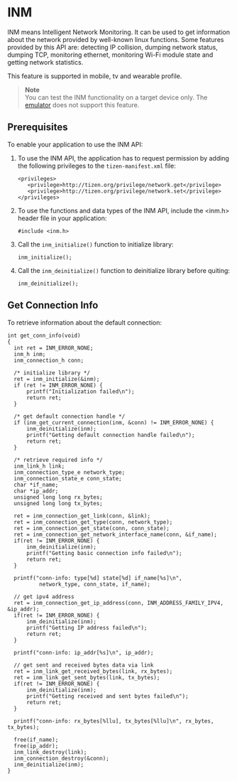 # INM


INM means Intelligent Network Monitoring. It can be used to get information about the network provided by well-known linux functions. Some features provided by this API are: detecting IP collision, dumping network status, dumping TCP, monitoring ethernet, monitoring Wi-Fi module state and getting network statistics.

This feature is supported in mobile, tv and wearable profile.

> **Note**  
> You can test the INM functionality on a target device only. The [emulator](../../../tizen-studio/common-tools/emulator.md) does not support this feature.

## Prerequisites

To enable your application to use the INM API:

1. To use the INM API, the application has to request permission by adding the following privileges to the `tizen-manifest.xml` file:

   ```
   <privileges>
      <privilege>http://tizen.org/privilege/network.get</privilege>
	  <privilege>http://tizen.org/privilege/network.set</privilege>
   </privileges>
   ```

2. To use the functions and data types of the INM API, include the <inm.h> header file in your application:

   ```
   #include <inm.h>
   ```

3. Call the `inm_initialize()` function to initialize library:

    ```
    inm_initialize();
    ```

4. Call the `inm_deinitialize()` function to deinitialize library before quiting:

   ```
   inm_deinitialize();
   ```
   
## Get Connection Info

To retrieve information about the default connection:

   ```
   int get_conn_info(void)
   {
     int ret = INM_ERROR_NONE;
     inm_h inm;
     inm_connection_h conn;

     /* initialize library */
     ret = inm_initialize(&inm);
     if (ret != INM_ERROR_NONE) {
         printf("Initialization failed\n");
         return ret;
     }

     /* get default connection handle */
     if (inm_get_current_connection(inm, &conn) != INM_ERROR_NONE) {
         inm_deinitialize(inm);
         printf("Getting default connection handle failed\n");
         return ret;
     }

     /* retrieve required info */
     inm_link_h link;
	 inm_connection_type_e network_type;
	 inm_connection_state_e conn_state;
	 char *if_name;
	 char *ip_addr;
	 unsigned long long rx_bytes;
	 unsigned long long tx_bytes;

	 ret = inm_connection_get_link(conn, &link);
	 ret = inm_connection_get_type(conn, network_type);
	 ret = inm_connection_get_state(conn, conn_state);
	 ret = inm_connection_get_network_interface_name(conn, &if_name);
	 if(ret != INM_ERROR_NONE) {
		 inm_deinitialize(inm);
         printf("Getting basic connection info failed\n");
         return ret;
	 }

	 printf("conn-info: type[%d] state[%d] if_name[%s]\n",
			 network_type, conn_state, if_name);
	 
	 // get ipv4 address
	 ret = inm_connection_get_ip_address(conn, INM_ADDRESS_FAMILY_IPV4, &ip_addr);
	 if(ret != INM_ERROR_NONE) {
		 inm_deinitialize(inm);
         printf("Getting IP address failed\n");
         return ret;
	 }

	 printf("conn-info: ip_addr[%s]\n", ip_addr);
	 
	 // get sent and received bytes data via link
	 ret = inm_link_get_received_bytes(link, rx_bytes);
	 ret = inm_link_get_sent_bytes(link, tx_bytes);
	 if(ret != INM_ERROR_NONE) {
		 inm_deinitialize(inm);
         printf("Getting received and sent bytes failed\n");
         return ret;
	 }
	 
	 printf("conn-info: rx_bytes[%llu], tx_bytes[%llu]\n", rx_bytes, tx_bytes);
	 
	 free(if_name);
	 free(ip_addr);
	 inm_link_destroy(link);
	 inm_connection_destroy(&conn);
	 inm_deinitialize(inm);
   }
   ```
